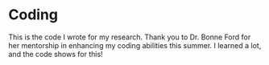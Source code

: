 # Coding
This is the code I wrote for my research. Thank you to Dr. Bonne Ford for her mentorship in enhancing my coding abilities this summer. I learned a lot, and the code shows for this!
